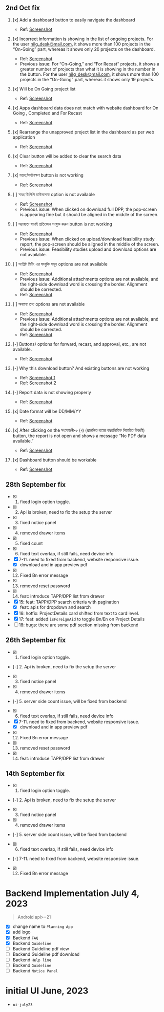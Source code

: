 ## 2nd Oct fix

1. [x] Add a dashboard button to easily navigate the dashboard

   - Ref: [Screenshot](https://prnt.sc/mPpq8wPpYdLs)

2. [x] Incorrect information is showing in the list of ongoing projects. For the user nilg_desk@mail.com, it shows more than 100 projects in the “On-Going” part, whereas it shows only 20 projects on the dashboard.

   - Ref: [Screenshot](https://prnt.sc/Zv6wyyFjypoN)
   - Previous issue: For “On-Going,” and “For Recast” projects, it shows a greater number of projects than what it is showing in the number in the button. For the user nilg_desk@mail.com, it shows more than 100 projects in the “On-Going” part, whereas it shows only 19 projects.

3. [x] Will be On Going project list

   - Ref: [Screenshot](https://prnt.sc/gbWt6be_B_CF)

4. [x] Apps dashboard data does not match with website dashboard for On Going , Completed and For Recast

   - Ref: [Screenshot](https://prnt.sc/b_SwyrE76sXV)

5. [x] Rearrange the unapproved project list in the dashboard as per web application

   - Ref: [Screenshot](https://prnt.sc/syTRQw-fkpHT)

6. [x] Clear button will be added to clear the search data

   - Ref: [Screenshot](https://prnt.sc/z2Iw_jwdjRb7)

7. [x] মন্তব্য/পর্যবেক্ষণ button is not working

   - Ref: [Screenshot](https://prnt.sc/7yHp1r0xaFgL)

8. [ ] সমগ্র ডিপিপি ডাউনলোড option is not available

   - Ref: [Screenshot](https://prnt.sc/KLAY9OADs1EP)
   - Previous issue: When clicked on download full DPP, the pop-screen is appearing fine but it should be aligned in the middle of the screen.

9. [ ] সম্ভাব্যতা যাচাই প্রতিবেদন সংযুক্ত করুন button is not working

   - Ref: [Screenshot](https://prnt.sc/AsZz7ZrcUel9)
   - Previous issue: When clicked on upload/download feasibility study report, the pop-screen should be aligned in the middle of the screen.
   - Previous issue: Feasibility studies upload and download options are not available.

10. [ ] সংশ্লিষ্ট মিটিং এর সংযুক্তি সমূহ options are not available

    - Ref: [Screenshot](https://prnt.sc/zO6528jJqtb9)
    - Previous issue: Additional attachments options are not available, and the right-side download word is crossing the border. Alignment should be corrected.
    - Ref: [Screenshot](https://prnt.sc/UQazgr_Qfacq)

11. [ ] অন্যান্য তথ্য options are not available

    - Ref: [Screenshot](https://prnt.sc/zO6528jJqtb9)
    - Previous issue: Additional attachments options are not available, and the right-side download word is crossing the border. Alignment should be corrected.
    - Ref: [Screenshot](https://prnt.sc/CMVHNy9nyfV-)

12. [-] Buttons/ options for forward, recast, and approval, etc., are not available.

    - Ref: [Screenshot](https://prnt.sc/zAl3QXQEykdL)

13. [-] Why this download button? And existing buttons are not working

    - Ref: [Screenshot 1](https://prnt.sc/bJ1T9-nSdQzo)
    - Ref: [Screenshot 2](https://prnt.sc/zpon4mfrPkNe)

14. [-] Report data is not showing properly

    - Ref: [Screenshot](https://prnt.sc/c_2FWjNLkMd_)

15. [x] Date format will be DD/MM/YY

    - Ref: [Screenshot](https://prnt.sc/O0rsIsX1fUtp)

16. [x] After clicking on the সংযোজনী-৫ (খ) (প্রাক্কলিত ব্যয়ের বছরভিত্তিক বিস্তারিত বিবরণী) button, the report is not open and shows a message “No PDF data available.”

    - Ref: [Screenshot](https://prnt.sc/-LufBhuhMyLj)

17. [x] Dashboard button should be workable
    - Ref: [Screenshot](https://prnt.sc/THyUricyUwNI)

## 28th September fix

- [x] 1. fixed login option toggle.
- [x] 2. Api is broken, need to fix the setup the server
- [x] 3. fixed notice panel
- [x] 4. removed drawer items
- [x] 5. fixed count
- [x] 6. fixed text overlap, if still fails, need device info
- [x] 7-11. need to fixed from backend, website responsive issue.
  - [x] download and in app preview pdf
- [x] 12. Fixed Bn error message
- [x] 13. removed reset password
- [x] 14. feat: introduce TAPP/DPP list from drawer
- [x] 15: feat: TAPP/DPP search criteria with pagination
  - [x] feat: apis for dropdown and search
- [x] 16: hotfix: ProjectDetails card shifted from text to card level.
- [x] 17: feat: added `isForeignAid` to toggle Bn/En on Project Details
- [ ] 18: bugs: there are some pdf section missing from backend

## 26th September fix

- [x] 1. fixed login option toggle.
- [-] 2. Api is broken, need to fix the setup the server
- [x] 3. fixed notice panel
- [x] 4. removed drawer items
- [-] 5. server side count issue, will be fixed from backend
- [x] 6. fixed text overlap, if still fails, need device info
- [x] 7-11. need to fixed from backend, website responsive issue.
  - [x] download and in app preview pdf
- [x] 12. Fixed Bn error message
- [x] 13. removed reset password
- [x] 14. feat: introduce TAPP/DPP list from drawer

## 14th September fix

- [x] 1. fixed login option toggle.
- [-] 2. Api is broken, need to fix the setup the server
- [x] 3. fixed notice panel
- [x] 4. removed drawer items
- [-] 5. server side count issue, will be fixed from backend
- [x] 6. fixed text overlap, if still fails, need device info
- [-] 7-11. need to fixed from backend, website responsive issue.
- [x] 12. Fixed Bn error message

# Backend Implementation July 4, 2023

> Android api>=21

- [x] change name to `Planning App`
- [x] add logo
- [x] Backend `FAQ`
- [x] Backend `Guideline`
- [ ] Backend Guideline pdf view
- [ ] Backend Guideline pdf download
- [ ] Backend `Help line`
- [ ] Backend `Guideline`
- [ ] Backend `Notice Panel`

# initial UI June, 2023

- `ui-july23`
